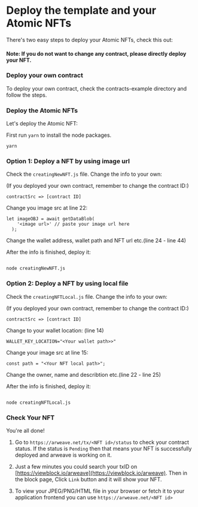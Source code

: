# Deploy the template and your Atomic NFTs

There's two easy steps to deploy your Atomic NFTs, check this out:

#### Note: If you do not want to change any contract, please directly deploy your NFT.

### Deploy your own contract

To deploy your own contract, check the contracts-example directory and follow the steps.

### Deploy the Atomic NFTs

Let's deploy the Atomic NFT:

First run `yarn` to install the node packages.

```
yarn
```

### Option 1: Deploy a NFT by using image url

Check the `creatingNewNFT.js` file. Change the info to your own:

(If you deployed your own contract, remember to change the contract ID:)

```
contractSrc => [contract ID]

```

Change you image src at line 22:

```
let imageOBJ = await getDataBlob(
    '<image url>' // paste your image url here
  );
```

Change the wallet address, wallet path and NFT url etc.(line 24 - line 44)

After the info is finished, deploy it:

```

node creatingNewNFT.js

```

### Option 2: Deploy a NFT by using local file

Check the `creatingNFTLocal.js` file. Change the info to your own:

(If you deployed your own contract, remember to change the contract ID:)

```
contractSrc => [contract ID]

```

Change to your wallet location: (line 14)

```
WALLET_KEY_LOCATION="<Your wallet path>>"
```

Change your image src at line 15:

```
const path = "<Your NFT local path>";
```

Change the owner, name and describtion etc.(line 22 - line 25)

After the info is finished, deploy it:

```

node creatingNFTLocal.js

```

### Check Your NFT

You're all done! 
1) Go to `https://arweave.net/tx/<NFT id>/status` to check your contract status. If the status is `Pending` then that means your NFT is successfully deployed and arweave is working on it.

2) Just a few minutes you could search your txID on [https://viewblock.io/arweave](https://viewblock.io/arweave). Then in the block page, Click `Link` button and it will show your NFT.

3) To view your JPEG/PNG/HTML file in your browser or fetch it to your application frontend you can use `https://arweave.net/<NFT id>`
